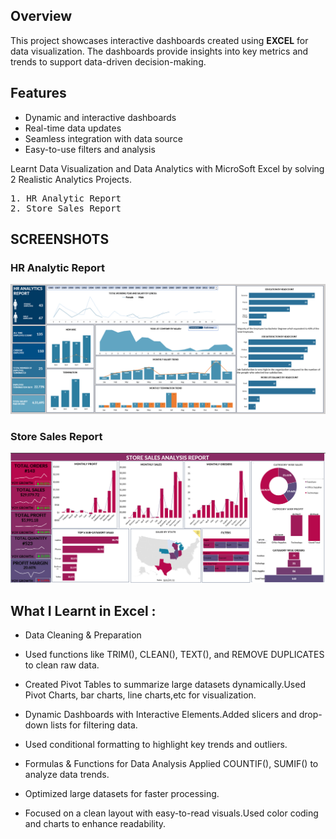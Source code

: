 ## Overview
This project showcases interactive dashboards created using **EXCEL** for data visualization. The dashboards provide insights into key metrics and trends to support data-driven decision-making.

## Features
- Dynamic and interactive dashboards 
- Real-time data updates
- Seamless integration with data source
- Easy-to-use filters and analysis

Learnt Data Visualization and Data Analytics with MicroSoft Excel by solving 2 Realistic Analytics Projects.
<pre>
1. HR Analytic Report
2. Store Sales Report
</pre>

## SCREENSHOTS

###  HR Analytic Report
![image alt](https://github.com/Maansika/Excel/blob/main/HR_Analytic/ScreenshotHR.png?raw=true)


###  Store Sales Report
![image alt](https://github.com/Maansika/Excel/blob/main/sample-superstore/ScreenshotAn.png?raw=true)



## What I Learnt in Excel :
- Data Cleaning & Preparation

- Used functions like TRIM(), CLEAN(), TEXT(), and REMOVE DUPLICATES to clean raw data.

- Created Pivot Tables to summarize large datasets dynamically.Used Pivot Charts, bar charts, line charts,etc for visualization.

- Dynamic Dashboards with Interactive Elements.Added slicers and drop-down lists for filtering data.

- Used conditional formatting to highlight key trends and outliers.

- Formulas & Functions for Data Analysis Applied COUNTIF(), SUMIF() to analyze data trends.

- Optimized large datasets for faster processing.

- Focused on a clean layout with easy-to-read visuals.Used color coding and charts to enhance readability.
